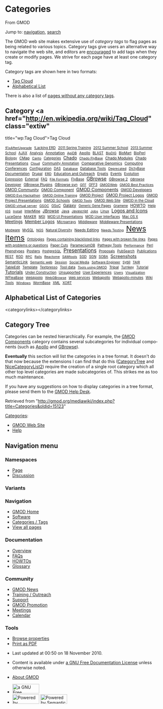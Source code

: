 <div id="mw-page-base" class="noprint">

</div>

<div id="mw-head-base" class="noprint">

</div>

<div id="content" class="mw-body" role="main">

<span id="top"></span>

<div id="mw-js-message" style="display:none;">

</div>



# <span dir="auto">Categories</span>

<div id="bodyContent">

<div id="siteSub">

From GMOD

</div>

<div id="contentSub">

</div>

<div id="jump-to-nav" class="mw-jump">

Jump to: [navigation](#mw-navigation), [search](#p-search)

</div>

<div id="mw-content-text" class="mw-content-ltr" lang="en" dir="ltr">

The GMOD web site makes extensive use of *category tags* to flag pages
as being related to various topics. Category tags give users an
alternative way to navigate the web site, and editors are
[encouraged](Site_Guidelines#Tags_.2F_Categories "Site Guidelines") to
add tags when they create or modify pages. We strive for each page have
at least one category tag.

Category tags are shown here in two formats:

- [Tag Cloud](#Category_Tag_Cloud)
- [Alphabetical List](#Alphabetical_List_of_Categories)

There is also a list of [pages without any category
tags](Special:UncategorizedPages "Special:UncategorizedPages").

## <span id="Category_Tag_Cloud" class="mw-headline">Category <a href="http://en.wikipedia.org/wiki/Tag_Cloud" class="extiw"
title="wp:Tag Cloud">Tag Cloud</a></span>

<div class="tagcloud" style="">

<a href="Category:!FixAfterUpgrade"
style="font-size: 77.602409638554%; ">!FixAfterUpgrade</a> 
<a href="Category:!Lacking_ERD"
style="font-size: 81.21686746988%; ">!Lacking ERD</a> 
<a href="Category:2011_Spring_Training"
style="font-size: 81.21686746988%; ">2011 Spring Training</a> 
<a href="Category:2012_Summer_School"
style="font-size: 81.819277108434%; ">2012 Summer School</a> 
<a href="Category:2013_Summer_School"
style="font-size: 79.10843373494%; ">2013 Summer School</a> 
<a href="Category:AJAX" style="font-size: 79.10843373494%; ">AJAX</a> 
<a href="Category:Analysis"
style="font-size: 79.710843373494%; ">Analysis</a> 
<a href="Category:Annotation"
style="font-size: 88.44578313253%; ">Annotation</a> 
<a href="Category:ApiDB" style="font-size: 78.204819277108%; ">ApiDB</a> 
<a href="Category:Apollo"
style="font-size: 86.939759036145%; ">Apollo</a> 
<a href="Category:BLAST" style="font-size: 79.710843373494%; ">BLAST</a> 
<a href="Category:BioDIG"
style="font-size: 77.301204819277%; ">BioDIG</a> 
<a href="Category:BioMart"
style="font-size: 80.313253012048%; ">BioMart</a> 
<a href="Category:BioPerl"
style="font-size: 81.21686746988%; ">BioPerl</a> 
<a href="Category:Biology"
style="font-size: 79.409638554217%; ">Biology</a> 
<a href="Category:CMap" style="font-size: 85.734939759036%; ">CMap</a> 
<a href="Category:Canto" style="font-size: 78.204819277108%; ">Canto</a> 
<a href="Category:Categories"
style="font-size: 78.807228915663%; ">Categories</a> 
<a href="Category:Chado" style="font-size: 102.90361445783%; ">Chado</a> 
<a href="Category:Chado_FlyBase"
style="font-size: 77.903614457831%; ">Chado FlyBase</a> 
<a href="Category:Chado_Modules"
style="font-size: 87.542168674699%; ">Chado Modules</a> 
<a href="Category:Chado_Presentations"
style="font-size: 84.228915662651%; ">Chado Presentations</a> 
<a href="Category:Cloud" style="font-size: 77.903614457831%; ">Cloud</a> 
<a href="Category:Community_Annotation"
style="font-size: 80.012048192771%; ">Community Annotation</a> 
<a href="Category:Comparative_Genomics"
style="font-size: 86.638554216867%; ">Comparative Genomics</a> 
<a href="Category:Computing"
style="font-size: 83.024096385542%; ">Computing</a> 
<a href="Category:Conferences"
style="font-size: 85.132530120482%; ">Conferences</a> 
<a href="Category:Configuration"
style="font-size: 80.313253012048%; ">Configuration</a> 
<a href="Category:DAS" style="font-size: 80.012048192771%; ">DAS</a> 
<a href="Category:Database"
style="font-size: 77.301204819277%; ">Database</a> 
<a href="Category:Database_Tools"
style="font-size: 82.722891566265%; ">Database Tools</a> 
<a href="Category:Deprecated"
style="font-size: 77.301204819277%; ">Deprecated</a> 
<a href="Category:DictyBase"
style="font-size: 79.409638554217%; ">DictyBase</a> 
<a href="Category:Documentation"
style="font-size: 80.313253012048%; ">Documentation</a> 
<a href="Category:Drupal"
style="font-size: 78.807228915663%; ">Drupal</a> 
<a href="Category:ERD" style="font-size: 78.506024096386%; ">ERD</a> 
<a href="Category:Education_and_Outreach"
style="font-size: 84.530120481928%; ">Education and Outreach</a> 
<a href="Category:Ergatis"
style="font-size: 79.10843373494%; ">Ergatis</a> 
<a href="Category:Events"
style="font-size: 83.325301204819%; ">Events</a> 
<a href="Category:Evolution"
style="font-size: 80.313253012048%; ">Evolution</a> 
<a href="Category:Expression"
style="font-size: 79.10843373494%; ">Expression</a> 
<a href="Category:External"
style="font-size: 82.421686746988%; ">External</a> 
<a href="Category:FAQ" style="font-size: 78.807228915663%; ">FAQ</a> 
<a href="Category:File_Formats"
style="font-size: 77.903614457831%; ">File Formats</a> 
<a href="Category:FlyBase"
style="font-size: 81.819277108434%; ">FlyBase</a> 
<a href="Category:GBrowse"
style="font-size: 109.53012048193%; ">GBrowse</a> 
<a href="Category:GBrowse_2"
style="font-size: 86.036144578313%; ">GBrowse 2</a> 
<a href="Category:GBrowse_Developer"
style="font-size: 78.506024096386%; ">GBrowse Developer</a> 
<a href="Category:GBrowse_Plugins"
style="font-size: 84.530120481928%; ">GBrowse Plugins</a> 
<a href="Category:GBrowse_syn"
style="font-size: 85.734939759036%; ">GBrowse syn</a> 
<a href="Category:GFF" style="font-size: 78.204819277108%; ">GFF</a> 
<a href="Category:GFF3" style="font-size: 79.409638554217%; ">GFF3</a> 
<a href="Category:GMODWeb"
style="font-size: 78.204819277108%; ">GMODWeb</a> 
<a href="Category:GMOD_Best_Practices"
style="font-size: 78.204819277108%; ">GMOD Best Practices</a> 
<a href="Category:GMOD_Community"
style="font-size: 89.650602409639%; ">GMOD Community</a> 
<a href="Category:GMOD_Component"
style="font-size: 86.036144578313%; ">GMOD Component</a> 
<a href="Category:GMOD_Components"
style="font-size: 104.71084337349%; ">GMOD Components</a> 
<a href="Category:GMOD_Developers"
style="font-size: 83.626506024096%; ">GMOD Developers</a> 
<a href="Category:GMOD_Evo_Hackathon"
style="font-size: 78.204819277108%; ">GMOD Evo Hackathon</a> 
<a href="Category:GMOD_Online_Training"
style="font-size: 77.301204819277%; ">GMOD Online Training</a> 
<a href="Category:GMOD_Project"
style="font-size: 83.626506024096%; ">GMOD Project</a> 
<a href="Category:GMOD_Project_Logos"
style="font-size: 90.55421686747%; ">GMOD Project Logos</a> 
<a href="Category:GMOD_Project_Presentations"
style="font-size: 84.831325301205%; ">GMOD Project Presentations</a> 
<a href="Category:GMOD_Schools"
style="font-size: 85.132530120482%; ">GMOD Schools</a> 
<a href="Category:GMOD_Tools" style="font-size: 77.602409638554%; ">GMOD
Tools</a>  <a href="Category:GMOD_Web_Site"
style="font-size: 80.915662650602%; ">GMOD Web Site</a> 
<a href="Category:GMOD_in_the_Cloud"
style="font-size: 80.614457831325%; ">GMOD in the Cloud</a> 
<a href="Category:GMOD_virtual_server"
style="font-size: 77.903614457831%; ">GMOD virtual server</a> 
<a href="Category:GSOC" style="font-size: 78.506024096386%; ">GSOC</a> 
<a href="Category:GSoC" style="font-size: 80.313253012048%; ">GSoC</a> 
<a href="Category:Galaxy"
style="font-size: 95.373493975904%; ">Galaxy</a> 
<a href="Category:Generic_Gene_Pages"
style="font-size: 78.807228915663%; ">Generic Gene Pages</a> 
<a href="Category:Gramene"
style="font-size: 78.506024096386%; ">Gramene</a> 
<a href="Category:HOWTO" style="font-size: 92.66265060241%; ">HOWTO</a> 
<a href="Category:Help" style="font-size: 83.927710843373%; ">Help</a> 
<a href="Category:IGS" style="font-size: 77.301204819277%; ">IGS</a> 
<a href="Category:Install"
style="font-size: 77.602409638554%; ">Install</a> 
<a href="Category:InterMine"
style="font-size: 82.722891566265%; ">InterMine</a> 
<a href="Category:JBrowse"
style="font-size: 94.168674698795%; ">JBrowse</a> 
<a href="Category:Java" style="font-size: 82.421686746988%; ">Java</a> 
<a href="Category:Javascript"
style="font-size: 78.506024096386%; ">Javascript</a> 
<a href="Category:Jobs" style="font-size: 77.602409638554%; ">Jobs</a> 
<a href="Category:Linux" style="font-size: 80.012048192771%; ">Linux</a> 
<a href="Category:Logos_and_Icons"
style="font-size: 108.92771084337%; ">Logos and Icons</a> 
<a href="Category:LuceGene"
style="font-size: 79.710843373494%; ">LuceGene</a> 
<a href="Category:MAKER" style="font-size: 83.024096385542%; ">MAKER</a> 
<a href="Category:MGI" style="font-size: 79.10843373494%; ">MGI</a> 
<a href="Category:MOD_UI_Presentations"
style="font-size: 80.012048192771%; ">MOD UI Presentations</a> 
<a href="Category:MOD_User_Interfaces"
style="font-size: 81.819277108434%; ">MOD User Interfaces</a> 
<a href="Category:Mac_OS_X" style="font-size: 79.10843373494%; ">Mac OS
X</a>  <a href="Category:Meetings"
style="font-size: 93.867469879518%; ">Meetings</a> 
<a href="Category:Member_Logos"
style="font-size: 97.78313253012%; ">Member Logos</a> 
<a href="Category:Microarrays"
style="font-size: 78.807228915663%; ">Microarrays</a> 
<a href="Category:Middleware"
style="font-size: 80.915662650602%; ">Middleware</a> 
<a href="Category:Middleware_Presentations"
style="font-size: 82.120481927711%; ">Middleware Presentations</a> 
<a href="Category:Modware"
style="font-size: 78.506024096386%; ">Modware</a> 
<a href="Category:MySQL" style="font-size: 78.807228915663%; ">MySQL</a> 
<a href="Category:NGS" style="font-size: 78.204819277108%; ">NGS</a> 
<a href="Category:Natural_Diversity"
style="font-size: 78.807228915663%; ">Natural Diversity</a> 
<a href="Category:Needs_Editing"
style="font-size: 87.240963855422%; ">Needs Editing</a> 
<a href="Category:Needs_Testing"
style="font-size: 77.903614457831%; ">Needs Testing</a> 
<a href="Category:News_Items" style="font-size: 177%; ">News Items</a> 
<a href="Category:Ontologies"
style="font-size: 79.710843373494%; ">Ontologies</a> 
<a href="Category:Pages_containing_blacklisted_links"
style="font-size: 78.807228915663%; ">Pages containing blacklisted
links</a>  <a href="Category:Pages_with_broken_file_links"
style="font-size: 78.506024096386%; ">Pages with broken file links</a> 
<a href="Category:Pages_with_problems_or_questions"
style="font-size: 78.807228915663%; ">Pages with problems or
questions</a>  <a href="Category:Paper_Cuts"
style="font-size: 78.807228915663%; ">Paper Cuts</a> 
<a href="Category:ParameciumDB"
style="font-size: 80.313253012048%; ">ParameciumDB</a> 
<a href="Category:Pathway_Tools"
style="font-size: 82.722891566265%; ">Pathway Tools</a> 
<a href="Category:Performance"
style="font-size: 77.301204819277%; ">Performance</a> 
<a href="Category:Perl" style="font-size: 81.819277108434%; ">Perl</a> 
<a href="Category:Phenotypes"
style="font-size: 80.012048192771%; ">Phenotypes</a> 
<a href="Category:Posters"
style="font-size: 87.542168674699%; ">Posters</a> 
<a href="Category:PostgreSQL"
style="font-size: 78.506024096386%; ">PostgreSQL</a> 
<a href="Category:Presentations"
style="font-size: 120.07228915663%; ">Presentations</a> 
<a href="Category:Proposals"
style="font-size: 80.012048192771%; ">Proposals</a> 
<a href="Category:PubSearch"
style="font-size: 79.10843373494%; ">PubSearch</a> 
<a href="Category:Publications"
style="font-size: 80.614457831325%; ">Publications</a> 
<a href="Category:REST" style="font-size: 79.10843373494%; ">REST</a> 
<a href="Category:RGD" style="font-size: 79.409638554217%; ">RGD</a> 
<a href="Category:RPC" style="font-size: 77.301204819277%; ">RPC</a> 
<a href="Category:Rails" style="font-size: 77.301204819277%; ">Rails</a> 
<a href="Category:Reactome"
style="font-size: 77.301204819277%; ">Reactome</a> 
<a href="Category:SAMtools"
style="font-size: 77.301204819277%; ">SAMtools</a> 
<a href="Category:SGD" style="font-size: 79.710843373494%; ">SGD</a> 
<a href="Category:SGN" style="font-size: 79.710843373494%; ">SGN</a> 
<a href="Category:SOBA" style="font-size: 80.313253012048%; ">SOBA</a> 
<a href="Category:Screenshots"
style="font-size: 104.10843373494%; ">Screenshots</a> 
<a href="Category:SemanticLink"
style="font-size: 83.927710843373%; ">SemanticLink</a> 
<a href="Category:Semantic_web"
style="font-size: 78.204819277108%; ">Semantic web</a> 
<a href="Category:Session"
style="font-size: 77.301204819277%; ">Session</a> 
<a href="Category:Social_Media"
style="font-size: 77.301204819277%; ">Social Media</a> 
<a href="Category:Software_Engineer"
style="font-size: 77.301204819277%; ">Software Engineer</a> 
<a href="Category:Sybil" style="font-size: 78.506024096386%; ">Sybil</a> 
<a href="Category:TAIR" style="font-size: 78.506024096386%; ">TAIR</a> 
<a href="Category:TableEdit"
style="font-size: 80.614457831325%; ">TableEdit</a> 
<a href="Category:Template"
style="font-size: 81.21686746988%; ">Template</a> 
<a href="Category:Textpresso"
style="font-size: 79.10843373494%; ">Textpresso</a> 
<a href="Category:Tool_data" style="font-size: 83.927710843373%; ">Tool
data</a>  <a href="Category:Tools_using_GMOD"
style="font-size: 77.602409638554%; ">Tools using GMOD</a> 
<a href="Category:Tripal"
style="font-size: 84.530120481928%; ">Tripal</a> 
<a href="Category:Turnkey"
style="font-size: 79.10843373494%; ">Turnkey</a> 
<a href="Category:Tutorial"
style="font-size: 80.313253012048%; ">Tutorial</a> 
<a href="Category:Tutorials"
style="font-size: 103.50602409639%; ">Tutorials</a> 
<a href="Category:Under_Construction"
style="font-size: 78.807228915663%; ">Under Construction</a> 
<a href="Category:Unsupported"
style="font-size: 82.120481927711%; ">Unsupported</a> 
<a href="Category:User_Experiences"
style="font-size: 81.21686746988%; ">User Experiences</a> 
<a href="Category:Users" style="font-size: 77.602409638554%; ">Users</a> 
<a href="Category:Visualization"
style="font-size: 77.301204819277%; ">Visualization</a> 
<a href="Category:WFleaBase"
style="font-size: 80.915662650602%; ">WFleaBase</a> 
<a href="Category:WebApollo"
style="font-size: 78.506024096386%; ">WebApollo</a> 
<a href="Category:WebGBrowse"
style="font-size: 77.602409638554%; ">WebGBrowse</a> 
<a href="Category:Web_services"
style="font-size: 78.506024096386%; ">Web services</a> 
<a href="Category:Webapollo"
style="font-size: 83.325301204819%; ">Webapollo</a> 
<a href="Category:Webapollo-minutes"
style="font-size: 78.807228915663%; ">Webapollo-minutes</a> 
<a href="Category:Wiki_Tools" style="font-size: 80.313253012048%; ">Wiki
Tools</a>  <a href="Category:Windows"
style="font-size: 78.204819277108%; ">Windows</a> 
<a href="Category:WormBase"
style="font-size: 79.409638554217%; ">WormBase</a> 
<a href="Category:XML" style="font-size: 80.313253012048%; ">XML</a> 
<a href="Category:XORT" style="font-size: 80.012048192771%; ">XORT</a> 

</div>

## <span id="Alphabetical_List_of_Categories" class="mw-headline">Alphabetical List of Categories</span>

\<categorylinks\>\</categorylinks\>

## <span id="Category_Tree" class="mw-headline">Category Tree</span>

Categories can be nested hierarchically. For example, the [GMOD
Components](Category:GMOD_Components "Category:GMOD Components")
category contains several subcategories for individual components (such
as [Apollo](Category:Apollo "Category:Apollo") and
[GBrowse](Category:GBrowse "Category:GBrowse")).

**Eventually** this section will list the categories in a tree format.
It doesn't do that now because the extensions I can find that do this
(<a href="http://www.mediawiki.org/wiki/Extension:CategoryTree"
class="external text">CategoryTree</a> and
<a href="http://www.mediawiki.org/wiki/Extension:NiceCategoryList2"
class="external text">NiceCategoryList2</a>) require the creation of a
single root category which all other top level categories are made
subcategories of. This strikes me as too much maintenance.

If you have any suggestions on how to display categories in a tree
format, please send them to the [GMOD Help
Desk](GMOD_Help_Desk "GMOD Help Desk").

</div>

<div class="printfooter">

Retrieved from
"<http://gmod.org/mediawiki/index.php?title=Categories&oldid=15123>"

</div>

<div id="catlinks" class="catlinks">

<div id="mw-normal-catlinks" class="mw-normal-catlinks">

[Categories](Special:Categories "Special:Categories"):

- [GMOD Web Site](Category:GMOD_Web_Site "Category:GMOD Web Site")
- [Help](Category:Help "Category:Help")

</div>

</div>

<div class="visualClear">

</div>

</div>

</div>

<div id="mw-navigation">

## Navigation menu

<div id="mw-head">



<div id="left-navigation">

<div id="p-namespaces" class="vectorTabs" role="navigation"
aria-labelledby="p-namespaces-label">

### Namespaces

- <span id="ca-nstab-main"><a href="Categories" accesskey="c"
  title="View the content page [c]">Page</a></span>
- <span id="ca-talk"><a
  href="http://gmod.org/mediawiki/index.php?title=Talk:Categories&amp;action=edit&amp;redlink=1"
  accesskey="t"
  title="Discussion about the content page [t]">Discussion</a></span>

</div>

<div id="p-variants" class="vectorMenu emptyPortlet" role="navigation"
aria-labelledby="p-variants-label">

### 

### Variants[](#)

<div class="menu">

</div>

</div>

</div>

<div id="right-navigation">





</div>



</div>

</div>

</div>

<div id="mw-panel">

<div id="p-logo" role="banner">

<a href="Main_Page"
style="background-image: url(../images/GMOD-cogs.png);"
title="Visit the main page"></a>

</div>

<div id="p-Navigation" class="portal" role="navigation"
aria-labelledby="p-Navigation-label">

### Navigation

<div class="body">

- <span id="n-GMOD-Home">[GMOD Home](Main_Page)</span>
- <span id="n-Software">[Software](GMOD_Components)</span>
- <span id="n-Categories-.2F-Tags">[Categories /
  Tags](Categories)</span>
- <span id="n-View-all-pages">[View all pages](Special:AllPages)</span>

</div>

</div>

<div id="p-Documentation" class="portal" role="navigation"
aria-labelledby="p-Documentation-label">

### Documentation

<div class="body">

- <span id="n-Overview">[Overview](Overview)</span>
- <span id="n-FAQs">[FAQs](Category:FAQ)</span>
- <span id="n-HOWTOs">[HOWTOs](Category:HOWTO)</span>
- <span id="n-Glossary">[Glossary](Glossary)</span>

</div>

</div>

<div id="p-Community" class="portal" role="navigation"
aria-labelledby="p-Community-label">

### Community

<div class="body">

- <span id="n-GMOD-News">[GMOD News](GMOD_News)</span>
- <span id="n-Training-.2F-Outreach">[Training /
  Outreach](Training_and_Outreach)</span>
- <span id="n-Support">[Support](Support)</span>
- <span id="n-GMOD-Promotion">[GMOD Promotion](GMOD_Promotion)</span>
- <span id="n-Meetings">[Meetings](Meetings)</span>
- <span id="n-Calendar">[Calendar](Calendar)</span>

</div>

</div>

<div id="p-tb" class="portal" role="navigation"
aria-labelledby="p-tb-label">

### Tools

<div class="body">


- <span id="t-smwbrowselink"><a href="Special:Browse/Categories" rel="smw-browse">Browse
  properties</a></span>
- <span id="t-pdf">[Print as
  PDF](http://gmod.org/mediawiki/index.php?title=Special:PdfPrint&page=Categories)</span>

</div>

</div>

</div>

</div>

<div id="footer" role="contentinfo">

- <span id="footer-info-lastmod">Last updated at 00:50 on 18 November
  2010.</span>
<!-- - <span id="footer-info-viewcount">286,402 page views.</span> -->
- <span id="footer-info-copyright">Content is available under
  <a href="http://www.gnu.org/licenses/fdl-1.3.html" class="external"
  rel="nofollow">a GNU Free Documentation License</a> unless otherwise
  noted.</span>

<!-- -->

- <span id="footer-places-about">[About
  GMOD](GMOD:About "GMOD:About")</span>

<!-- -->

- <span id="footer-copyrightico">[<img src="http://www.gnu.org/graphics/gfdl-logo-small.png" width="88"
  height="31" alt="a GNU Free Documentation License" />](http://www.gnu.org/licenses/fdl-1.3.html)</span>
- <span id="footer-poweredbyico">[<img
  src="../mediawiki/skins/common/images/poweredby_mediawiki_88x31.png"
  width="88" height="31" alt="Powered by MediaWiki" />](http://www.mediawiki.org/)
  [<img
  src="../mediawiki/extensions/SemanticMediaWiki/resources/images/smw_button.png"
  width="88" height="31" alt="Powered by Semantic MediaWiki" />](https://www.semantic-mediawiki.org/wiki/Semantic_MediaWiki)</span>

<div style="clear:both">

</div>

</div>

